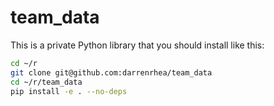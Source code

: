 # team_data

This is a private Python library that you should install like this:

```bash
cd ~/r
git clone git@github.com:darrenrhea/team_data
cd ~/r/team_data
pip install -e . --no-deps
```
